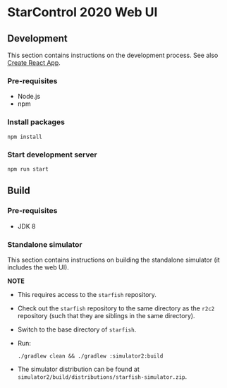 # StarControl 2020 Web UI

## Development

This section contains instructions on the development process. 
See also [Create React App](https://create-react-app.dev/).

### Pre-requisites

* Node.js
* npm

### Install packages

```
npm install
```

### Start development server

```
npm run start
```

## Build

### Pre-requisites

* JDK 8

### Standalone simulator

This section contains instructions on building the standalone simulator (it includes the web UI).

**NOTE**
* This requires access to the `starfish` repository.

* Check out the `starfish` repository to the same directory as the `r2c2` repository (such that they are siblings in the same directory).
* Switch to the base directory of `starfish`.
* Run:
    ```
    ./gradlew clean && ./gradlew :simulator2:build
    ```
* The simulator distribution can be found at `simulator2/build/distributions/starfish-simulator.zip`.
